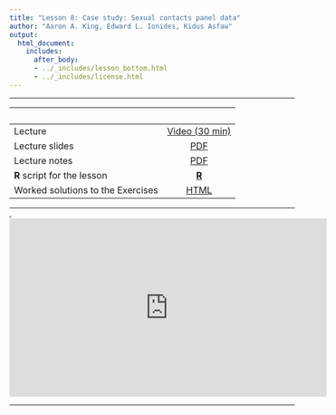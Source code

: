 ```yaml
---
title: "Lesson 8: Case study: Sexual contacts panel data"
author: "Aaron A. King, Edward L. Ionides, Kidus Asfaw"
output:
  html_document:
    includes:
      after_body:
      - ../_includes/lesson_bottom.html
      - ../_includes/license.html
---
```


----------------------

| &nbsp;                            | &nbsp;                                                                                    |
|:----------------------------------|:-----------------------------------------------------------------------------------------:|
| Lecture                           | [Video (30 min)](https://www.youtube.com/playlist?list=PLluGwj6FGt2QvMjw6R4Fo7tYsNgcpRIwt) |
| Lecture slides                    | [PDF](slides.pdf)                                                                         |
| Lecture notes                     | [PDF](notes.pdf)                                                                          |
| **R** script for the lesson       | [**R**](main.R)                                                                           |
| Worked solutions to the Exercises | [HTML](exercises.html)                                                                    |


----------------------

<iframe width="0" height="0"></iframe>

<iframe data-external=1 width="560" height="315" src="https://www.youtube.com/embed/videoseries?list=PLluGwj6FGt2QvMjw6R4Fo7tYsNgcpRIwt" frameborder="0" allow="accelerometer; autoplay; encrypted-media; gyroscope; picture-in-picture" allowfullscreen></iframe>

----------------------
